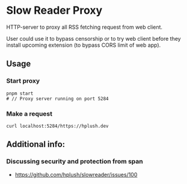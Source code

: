 # Slow Reader Proxy

HTTP-server to proxy all RSS fetching request from web client.

User could use it to bypass censorship or to try web client before they install upcoming extension (to bypass CORS limit of web app).

## Usage

### Start proxy

```shell
pnpm start
# // Proxy server running on port 5284
```

### Make a request

```shell
curl localhost:5284/https://hplush.dev
```

## Additional info:

### Discussing security and protection from span

- https://github.com/hplush/slowreader/issues/100
